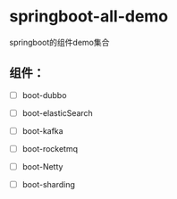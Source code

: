 # springboot-all-demo
springboot的组件demo集合

## 组件：
- [ ] boot-dubbo
- [ ] boot-elasticSearch
- [ ] boot-kafka
- [ ] boot-rocketmq
- [ ] boot-Netty
- [ ] boot-sharding

